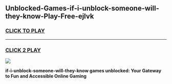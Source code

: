 
## Unblocked-Games-if-i-unblock-someone-will-they-know-Play-Free-ejlvk
<h3>
<a href="https://premium76.site?title=if-i-unblock-someone-will-they-know&ref=10A">CLICK TO PLAY</a></h3>
<hr>

<h3>
<a href="https://premium76.site?title=if-i-unblock-someone-will-they-know&ref=10A">CLICK 2 PLAY</a>
  
</h3>

<a href="https://premium76.site?title=if-i-unblock-someone-will-they-know&ref=10A"><img src="https://clearcache.store/games.png"></a>


**if-i-unblock-someone-will-they-know games unblocked: Your Gateway to Fun and Accessible Online Gaming**
